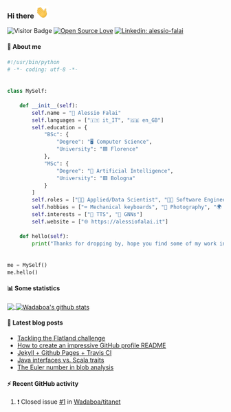 ### Hi there <img src="https://raw.githubusercontent.com/Wadaboa/Wadaboa/master/wave.gif" width="30px">

![Visitor Badge](https://visitor-badge.laobi.icu/badge?page_id=Wadaboa.Wadaboa)
[![Open Source Love](https://badges.frapsoft.com/os/v1/open-source.svg?v=102)](https://github.com/ellerbrock/open-source-badge/)
[![Linkedin: alessio-falai](https://img.shields.io/badge/-Alessio%20Falai-blue?style=flat-square&logo=Linkedin&logoColor=white&link=https://www.linkedin.com/in/alessio-falai/)](https://www.linkedin.com/in/alessio-falai/)

#### 👨 About me
```python
#!/usr/bin/python
# -*- coding: utf-8 -*-


class MySelf:

    def __init__(self):
        self.name = "👀 Alessio Falai"
        self.languages = ["🇮🇹 it_IT", "🇬🇧 en_GB"]
        self.education = {
            "BSc": {
                "Degree": "🖥️ Computer Science",
                "University": "🟦 Florence"
            },
            "MSc": {
                "Degree": "🤖 Artificial Intelligence",
                "University": "🟥 Bologna"
            }
        ]
        self.roles = ["👨‍🔬 Applied/Data Scientist", "🧑‍💻 Software Engineer"]
        self.hobbies = ["⌨️ Mechanical keyboards", "📸 Photography", "🌍 Travelling", "🎒 Backpacks"]
        self.interests = ["💬 TTS", "🌳 GNNs"]
        self.website = ["🌐 https://alessiofalai.it"]

    def hello(self):
        print("Thanks for dropping by, hope you find some of my work interesting.")


me = MySelf()
me.hello()
```

#### 📊 Some statistics

<a href="https://github.com/Wadaboa/">
  <img align="center" src="https://github-readme-stats.vercel.app/api/top-langs/?username=Wadaboa&hide=html" />
</a>
<a href="https://github.com/Wadaboa/">
  <img align="center" src="https://github-readme-stats.vercel.app/api?username=Wadaboa&count_private=true&show_icons=true&line_height=33" alt="Wadaboa's github stats" />
</a>

#### 📕 Latest blog posts
<!-- BLOG-POST-LIST:START -->
- [Tackling the Flatland challenge](https://alessiofalai.it/blog/flatland-challenge)
- [How to create an impressive GitHub profile README](https://alessiofalai.it/blog/github-profile-readme)
- [Jekyll + Github Pages + Travis CI](https://alessiofalai.it/blog/jekyll-ghpages-travis)
- [Java interfaces vs. Scala traits](https://alessiofalai.it/blog/scala-traits)
- [The Euler number in blob analysis](https://alessiofalai.it/blog/euler-number)
<!-- BLOG-POST-LIST:END -->

#### ⚡ Recent GitHub activity
<!--START_SECTION:activity-->
1. ❗️ Closed issue [#1](https://github.com/Wadaboa/titanet/issues/1) in [Wadaboa/titanet](https://github.com/Wadaboa/titanet)
<!--END_SECTION:activity-->
